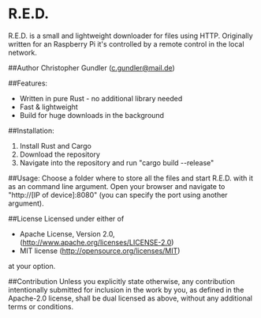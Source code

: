 # R.E.D.
R.E.D. is a small and lightweight downloader for files using HTTP. Originally written for an Raspberry Pi it's controlled by a remote control in the local network.

##Author
Christopher Gundler (<c.gundler@mail.de>)

##Features:
* Written in pure Rust - no additional library needed
* Fast & lightweight
* Build for huge downloads in the background

##Installation:
1. Install Rust and Cargo
2. Download the repository
3. Navigate into the repository and run "cargo build --release"

##Usage:
Choose a folder where to store all the files and start R.E.D. with it as an command line argument. Open your browser and navigate to "http://[IP of device]:8080" (you can specify the port using another argument).

##License
Licensed under either of
 * Apache License, Version 2.0, (http://www.apache.org/licenses/LICENSE-2.0)
 * MIT license (http://opensource.org/licenses/MIT)

at your option.

##Contribution
Unless you explicitly state otherwise, any contribution intentionally submitted
for inclusion in the work by you, as defined in the Apache-2.0 license, shall be dual licensed as above, without any
additional terms or conditions.
